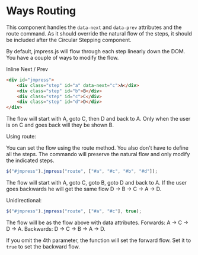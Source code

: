 # Ways Routing

This component handles the `data-next` and `data-prev` attributes and the route command. As it should override the natural flow of the steps, it should be included after the Circular Stepping component.

By default, jmpress.js will flow through each step linearly down the DOM. You have a couple of ways to modify the flow.

Inline Next / Prev

``` html
<div id="jmpress">
	<div class="step" id="a" data-next="c">A</div>
	<div class="step" id="b">B</div>
	<div class="step" id="c">C</div>
	<div class="step" id="d">D</div>
</div>
```

The flow will start with A, goto C, then D and back to A. Only when the user is on C and goes back will they be shown B.

Using route:

You can set the flow using the route method. You also don't have to define all the steps. The commando will preserve the natural flow and only modify the indicated steps.

``` javascript
$("#jmpress").jmpress("route", ["#a", "#c", "#b", "#d"]);
```

The flow will start with A, goto C, goto B, goto D and back to A. If the user goes backwards he will get the same flow D -> B -> C -> A -> D.

Unidirectional:

``` javascript
$("#jmpress").jmpress("route", ["#a", "#c"], true);
```

The flow will be as the flow above with data attributes. 
Forwards: A -> C -> D -> A. Backwards: D -> C -> B -> A -> D.

If you omit the 4th parameter, the function will set the forward flow. Set it to `true` to set the backward flow.
